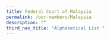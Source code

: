 ```yaml
---
title: Federal Court of Malaysia
permalink: /our-members/Malaysia
description: ""
third_nav_title: "Alphabetical List "
---
```




